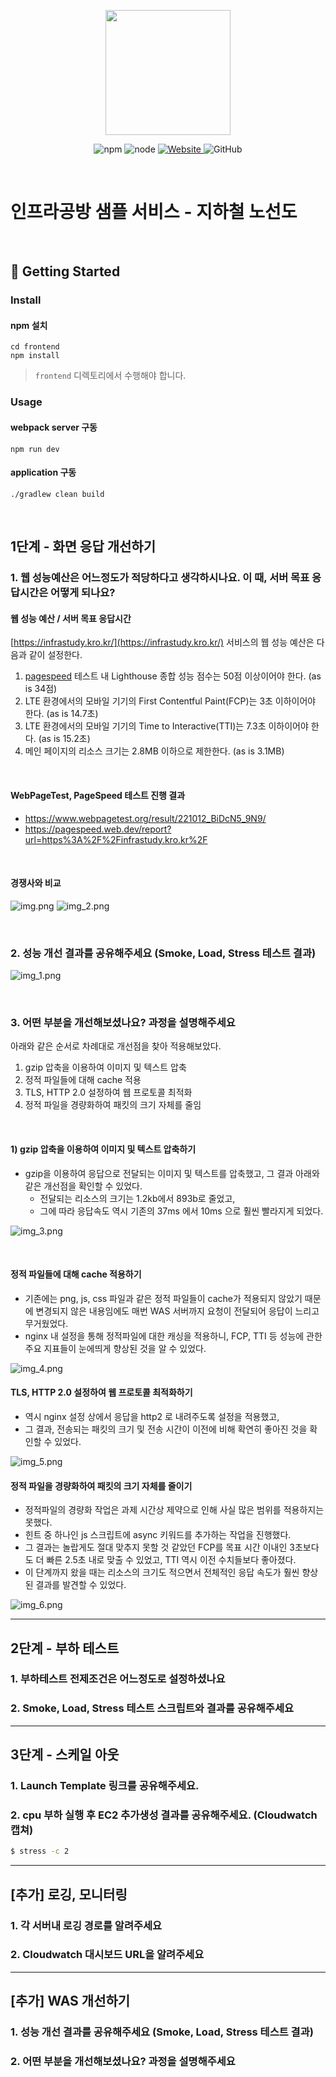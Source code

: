 <p align="center">
    <img width="200px;" src="https://raw.githubusercontent.com/woowacourse/atdd-subway-admin-frontend/master/images/main_logo.png"/>
</p>
<p align="center">
  <img alt="npm" src="https://img.shields.io/badge/npm-%3E%3D%205.5.0-blue">
  <img alt="node" src="https://img.shields.io/badge/node-%3E%3D%209.3.0-blue">
  <a href="https://edu.nextstep.camp/c/R89PYi5H" alt="nextstep atdd">
    <img alt="Website" src="https://img.shields.io/website?url=https%3A%2F%2Fedu.nextstep.camp%2Fc%2FR89PYi5H">
  </a>
  <img alt="GitHub" src="https://img.shields.io/github/license/next-step/atdd-subway-service">
</p>

<br>

# 인프라공방 샘플 서비스 - 지하철 노선도

<br>

## 🚀 Getting Started

### Install
#### npm 설치
```
cd frontend
npm install
```
> `frontend` 디렉토리에서 수행해야 합니다.

### Usage
#### webpack server 구동
```
npm run dev
```
#### application 구동
```
./gradlew clean build
```
<br>


## 1단계 - 화면 응답 개선하기

### 1. 웹 성능예산은 어느정도가 적당하다고 생각하시나요. 이 때, 서버 목표 응답시간은 어떻게 되나요?

#### 웹 성능 예산 / 서버 목표 응답시간

[https://infrastudy.kro.kr/](https://infrastudy.kro.kr/) 서비스의 웹 성능 예산은 다음과 같이 설정한다.
1. [pagespeed](https://pagespeed.web.dev) 테스트 내 Lighthouse 종합 성능 점수는 50점 이상이어야 한다. (as is 34점)
2. LTE 환경에서의 모바일 기기의 First Contentful Paint(FCP)는 3초 이하이어야 한다. (as is 14.7초)
3. LTE 환경에서의 모바일 기기의 Time to Interactive(TTI)는 7.3초 이하이어야 한다. (as is 15.2초)
4. 메인 페이지의 리소스 크기는 2.8MB 이하으로 제한한다. (as is 3.1MB)

<br>

#### WebPageTest, PageSpeed 테스트 진행 결과
- https://www.webpagetest.org/result/221012_BiDcN5_9N9/
- https://pagespeed.web.dev/report?url=https%3A%2F%2Finfrastudy.kro.kr%2F

<br>

#### 경쟁사와 비교

![img.png](img.png)
![img_2.png](img_2.png)

<br>

### 2. 성능 개선 결과를 공유해주세요 (Smoke, Load, Stress 테스트 결과)

![img_1.png](img_1.png)

<br>

### 3. 어떤 부분을 개선해보셨나요? 과정을 설명해주세요

아래와 같은 순서로 차례대로 개선점을 찾아 적용해보았다. 
1. gzip 압축을 이용하여 이미지 및 텍스트 압축
2. 정적 파일들에 대해 cache 적용
3. TLS, HTTP 2.0 설정하여 웹 프로토콜 최적화
4. 정적 파일을 경량화하여 패킷의 크기 자체를 줄임

<br>

#### 1) gzip 압축을 이용하여 이미지 및 텍스트 압축하기
- gzip을 이용하여 응답으로 전달되는 이미지 및 텍스트를 압축했고, 그 결과 아래와 같은 개선점을 확인할 수 있었다. 
  - 전달되는 리소스의 크기는 1.2kb에서 893b로 줄었고,
  - 그에 따라 응답속도 역시 기존의 37ms 에서 10ms 으로 훨씬 빨라지게 되었다. 

![img_3.png](img_3.png)

<br>

#### 정적 파일들에 대해 cache 적용하기
- 기존에는 png, js, css 파일과 같은 정적 파일들이 cache가 적용되지 않았기 때문에 변경되지 않은 내용임에도 매번 WAS 서버까지 요청이 전달되어 응답이 느리고 무거웠었다. 
- nginx 내 설정을 통해 정적파일에 대한 캐싱을 적용하니, FCP, TTI 등 성능에 관한 주요 지표들이 눈에띄게 향상된 것을 알 수 있었다. 

![img_4.png](img_4.png)


#### TLS, HTTP 2.0 설정하여 웹 프로토콜 최적화하기
- 역시 nginx 설정 상에서 응답을 http2 로 내려주도록 설정을 적용했고,
- 그 결과, 전송되는 패킷의 크기 및 전송 시간이 이전에 비해 확연히 좋아진 것을 확인할 수 있었다. 

![img_5.png](img_5.png)


#### 정적 파일을 경량화하여 패킷의 크기 자체를 줄이기
- 정적파일의 경량화 작업은 과제 시간상 제약으로 인해 사실 많은 범위를 적용하지는 못했다.
- 힌트 중 하나인 js 스크립트에 async 키워드를 추가하는 작업을 진행했다. 
- 그 결과는 놀랍게도 절대 맞추지 못할 것 같았던 FCP를 목표 시간 이내인 3초보다도 더 빠른 2.5초 내로 맞출 수 있었고, TTI 역시 이전 수치들보다 좋아졌다. 
- 이 단계까지 왔을 때는 리소스의 크기도 적으면서 전체적인 응답 속도가 훨씬 향상된 결과를 발견할 수 있었다. 

![img_6.png](img_6.png)

---

## 2단계 - 부하 테스트 
### 1. 부하테스트 전제조건은 어느정도로 설정하셨나요

### 2. Smoke, Load, Stress 테스트 스크립트와 결과를 공유해주세요

---

## 3단계 - 스케일 아웃

### 1. Launch Template 링크를 공유해주세요.

### 2. cpu 부하 실행 후 EC2 추가생성 결과를 공유해주세요. (Cloudwatch 캡쳐)

```sh
$ stress -c 2
```

---

## [추가] 로깅, 모니터링

### 1. 각 서버내 로깅 경로를 알려주세요 

### 2. Cloudwatch 대시보드 URL을 알려주세요
---


## [추가] WAS 개선하기
### 1. 성능 개선 결과를 공유해주세요 (Smoke, Load, Stress 테스트 결과)

### 2. 어떤 부분을 개선해보셨나요? 과정을 설명해주세요
